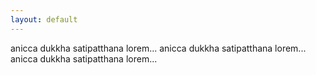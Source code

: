 ```yaml
---
layout: default
---
```


anicca dukkha satipatthana lorem...
anicca dukkha satipatthana lorem...
anicca dukkha satipatthana lorem...

